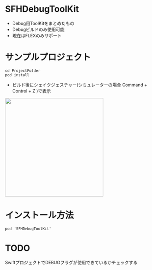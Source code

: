 # SFHDebugToolKit
- Debug用ToolKitをまとめたもの
- Debugビルドのみ使用可能
- 現在はFLEXのみサポート

# サンプルプロジェクト
```
cd ProjectFolder
pod install
```

- ビルド後にシェイクジェスチャー(シミュレーターの場合 Command + Control + Z )で表示

<img src="" width="320px">

# インストール方法
```
pod 'SFHDebugToolKit'
```

# TODO
SwiftプロジェクトでDEBUGフラグが使用できているかチェックする
